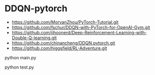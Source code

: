 # DDQN-pytorch
- https://github.com/MorvanZhou/PyTorch-Tutorial.git
- https://github.com/fschur/DDQN-with-PyTorch-for-OpenAI-Gym.git
- https://github.com/jihoonerd/Deep-Reinforcement-Learning-with-Double-Q-learning.git
- https://github.com/chinancheng/DDQN.pytorch.git
- https://github.com/higgsfield/RL-Adventure.git

python main.py

python test.py